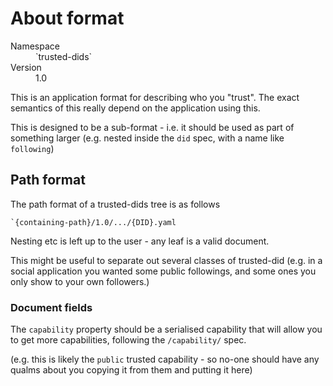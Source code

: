 # About format

<dl>
	<dt>Namespace</dt><dd>`trusted-dids`</dd>
	<dt>Version</dt><dd>1.0</dd>
</dl>

This is an application format for describing who you "trust". The exact semantics of this really depend on the application using this.

This is designed to be a sub-format - i.e. it should be used as part of something larger (e.g. nested inside the `did` spec, with a name like `following`)

## Path format

The path format of a trusted-dids tree is as follows

```
`{containing-path}/1.0/.../{DID}.yaml
```

Nesting etc is left up to the user - any leaf is a valid document.

This might be useful to separate out several classes of trusted-did (e.g. in a social application you wanted some public followings, and some ones you only show to your own followers.)

### Document fields

The `capability` property should be a serialised capability that will allow you to get more capabilities, following the `/capability/` spec.

(e.g. this is likely the `public` trusted capability - so no-one should have any qualms about you copying it from them and putting it here)

